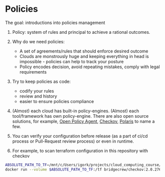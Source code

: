 # Policies

The goal: introductions into policies management

1. Policy: system of rules and principal to achieve a rational outcomes.

2. Why do we need policies:

    - A set of agreements/rules that should enforce desired outcome
    - Clouds are monstrously huge and keeping everything in head is impossible - policies can help to track your posture
    - Policy encodes decision, avoid repeating mistakes, comply with legal requirements

3. Try to keep policies as code:

    - codify your rules
    - review and history
    - easier to ensure policies compliance

4. (Almost) each cloud has built-in policy-engines. (Almost) each tool/framework has own policy-engine. There are also open source solutions, for example, [Open Policy Agent](https://www.openpolicyagent.org/), [Checkov](https://github.com/bridgecrewio/checkov), [Polaris](https://github.com/FairwindsOps/polaris) to name a few.

5. You can verify your configuration before release (as a part of ci/cd process or Pull-Request review process) or even in runtime.

6. For example, to scan terraform configuration in this repository with checkov

```sh
ABSOLUTE_PATH_TO_TF=/mnt/c/Users/igork/projects/cloud_computing_course/src/terraform
docker run --volume $ABSOLUTE_PATH_TO_TF:/tf bridgecrew/checkov:2.0.276 --quiet --compact --directory /tf
```

